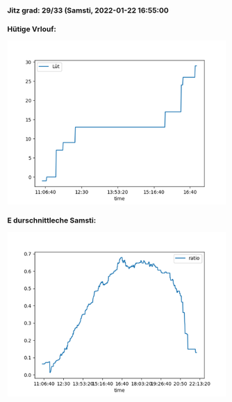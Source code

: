 ### Jitz grad: 29/33 (Samsti, 2022-01-22 16:55:00

### Hütige Vrlouf:
![Graph](Today.png)

### E durschnittleche Samsti:
![Graph](Samsti.png)
